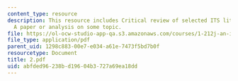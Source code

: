 ```yaml
---
content_type: resource
description: This resource includes Critical review of selected ITS literature, and
  A paper or analysis on some topic.
file: https://ol-ocw-studio-app-qa.s3.amazonaws.com/courses/1-212j-an-introduction-to-intelligent-transportation-systems-spring-2005/abfded96238bd19604b3727a69ea18dd_2.pdf
file_type: application/pdf
parent_uid: 1298c883-00e7-e034-a61e-7473f5bd7b0f
resourcetype: Document
title: 2.pdf
uid: abfded96-238b-d196-04b3-727a69ea18dd
---
```

